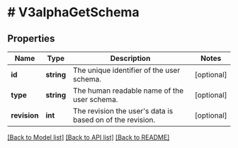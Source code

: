 # # V3alphaGetSchema

## Properties

Name | Type | Description | Notes
------------ | ------------- | ------------- | -------------
**id** | **string** | The unique identifier of the user schema. | [optional]
**type** | **string** | The human readable name of the user schema. | [optional]
**revision** | **int** | The revision the user&#39;s data is based on of the revision. | [optional]

[[Back to Model list]](../../README.md#models) [[Back to API list]](../../README.md#endpoints) [[Back to README]](../../README.md)
